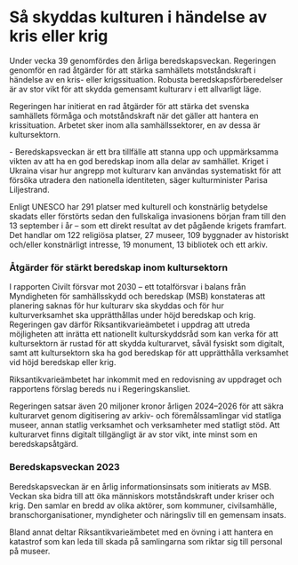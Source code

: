# Så skyddas kulturen i händelse av kris eller krig

Under vecka 39 genomfördes den årliga beredskapsveckan. Regeringen genomför en rad åtgärder för att stärka samhällets motståndskraft i händelse av en kris\- eller krigssituation. Robusta beredskapsförberedelser är av stor vikt för att skydda gemensamt kulturarv i ett allvarligt läge.


Regeringen har initierat en rad åtgärder för att stärka det svenska samhällets förmåga och motståndskraft när det gäller att hantera en krissituation. Arbetet sker inom alla samhällssektorer, en av dessa är kultursektorn.

\- Beredskapsveckan är ett bra tillfälle att stanna upp och uppmärksamma vikten av att ha en god beredskap inom alla delar av samhället. Kriget i Ukraina visar hur angrepp mot kulturarv kan användas systematiskt för att försöka utradera den nationella identiteten, säger kulturminister Parisa Liljestrand.

Enligt UNESCO har 291 platser med kulturell och konstnärlig betydelse skadats eller förstörts sedan den fullskaliga invasionens början fram till den 13 september i år – som ett direkt resultat av det pågående krigets framfart. Det handlar om 122 religiösa platser, 27 museer, 109 byggnader av historiskt och/eller konstnärligt intresse, 19 monument, 13 bibliotek och ett arkiv.

### Åtgärder för stärkt beredskap inom kultursektorn

I rapporten Civilt försvar mot 2030 – ett totalförsvar i balans från Myndigheten för samhällsskydd och beredskap (MSB) konstateras att planering saknas för hur kulturarv ska skyddas och för hur kulturverksamhet ska upprätthållas under höjd beredskap och krig. Regeringen gav därför Riksantikvarieämbetet i uppdrag att utreda möjligheten att inrätta ett nationellt kulturskyddsråd som kan verka för att kultursektorn är rustad för att skydda kulturarvet, såväl fysiskt som digitalt, samt att kultursektorn ska ha god beredskap för att upprätthålla verksamhet vid höjd beredskap eller krig.

Riksantikvarieämbetet har inkommit med en redovisning av uppdraget och rapportens förslag bereds nu i Regeringskansliet.

Regeringen satsar även 20 miljoner kronor årligen 2024–2026 för att säkra kulturarvet genom digitisering av arkiv\- och föremålssamlingar vid statliga museer, annan statlig verksamhet och verksamheter med statligt stöd. Att kulturarvet finns digitalt tillgängligt är av stor vikt, inte minst som en beredskapsåtgärd.

### Beredskapsveckan 2023

Beredskapsveckan är en årlig informationsinsats som initierats av MSB. Veckan ska bidra till att öka människors motståndskraft under kriser och krig. Den samlar en bredd av olika aktörer, som kommuner, civilsamhälle, branschorganisationer, myndigheter och näringsliv till en gemensam insats.

Bland annat deltar Riksantikvarieämbetet med en övning i att hantera en katastrof som kan leda till skada på samlingarna som riktar sig till personal på museer.
